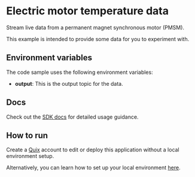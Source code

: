 # Electric motor temperature data

Stream live data from a permanent magnet synchronous motor (PMSM). 

This example is intended to provide some data for you to experiment with.

## Environment variables

The code sample uses the following environment variables:

- **output**: This is the output topic for the data.

## Docs
Check out the [SDK docs](https://docs.quix.io/sdk-intro.html) for detailed usage guidance.

## How to run
Create a [Quix](https://portal.platform.quix.ai/self-sign-up?xlink=github) account to edit or deploy this application without a local environment setup.

Alternatively, you can learn how to set up your local environment [here](https://docs.quix.io/sdk/python-setup.html).

